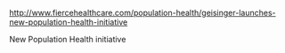 http://www.fiercehealthcare.com/population-health/geisinger-launches-new-population-health-initiative

New Population Health initiative
